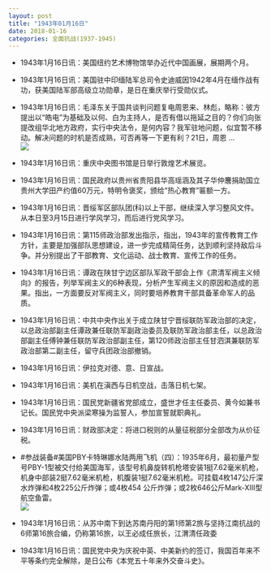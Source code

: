 ```yaml
---
layout: post
title: "1943年01月16日"
date: 2018-01-16
categories: 全面抗战(1937-1945)
---
```


<meta name="referrer" content="no-referrer" />

- 1943年1月16日讯：美国纽约艺术博物馆举办近代中国画展，展期两个月。 

- 1943年1月16日讯：美国驻中印缅陆军总司令史迪威因1942年4月在缅作战有功，获美国陆军部高级立功勋章，是日在重庆举行受勋仪式。 

- 1943年1月16日讯：毛泽东关于国共谈判问题复电周恩来、林彪，略称：彼方提出以“皓电”为基础及以何、白为主持人，是否有借以拖延之目的？你们向张提改组华北地方政府，实行中央法令，是何内容？我军驻地问题，似宜暂不移动。解决问题的时机是否成熟，可否再等一下更有利？21日，周恩 ... <br/><img src="https://wx2.sinaimg.cn/large/aca367d8ly1fnip82hjc2j20c80gsmxh.jpg" />

- 1943年1月16日讯：重庆中央图书馆是日举行敦煌艺术展览。 

- 1943年1月16日讯：国民政府以贵州省贵阳县华高瑶涵及其子华仲麐捐助国立贵州大学田产约值60万元，特明令褒奖，颁给“热心教育”匾额一方。 

- 1943年1月16日讯：晋绥军区部队团(科)以上干部，继续深入学习整风文件。从本日至3月15日进行学风学习，而后进行党风学习。 

- 1943年1月16日讯：第115师政治部发出指示，指出，1943年的宣传教育工作方针，主要是加强部队思想建设，进一步完成精简任务，达到顺利坚持敌后斗争。并分别提出了干部教育、文化运动、战士教育、宣传工作的任务。 

- 1943年1月16日讯：谭政在陕甘宁边区部队军政干部会上作《肃清军阀主义倾向》的报告，列举军阀主义的6种表现，分析产生军阀主义的原因和造成的恶果。指出，一方面要反对军阀主义，同时要培养教育干部具备革命军人的品质。 

- 1943年1月16日讯：中共中央作出关于成立陕甘宁晋绥联防军政治部的决定，以总政治部副主任谭政兼任联防军副政治委员及联防军政治部主任，以总政治部副主任傅钟兼任联防军政治部副主任，第120师政治部主任甘泗淇兼联防军政治部第二副主任，留守兵团政治部撤销。 

- 1943年1月16日讯：伊拉克对德、意、日宣战。 

- 1943年1月16日讯：美机在滇西与日机空战，击落日机七架。 

- 1943年1月16日讯：国民党新疆省党部成立，盛世才任主任委员、黄今如兼书记长。国民党中央派梁寒操为监誓人，参加宣誓就职典礼。 

- 1943年1月16日讯：财政部决定：将进口税则的从量征税部分全部改为从价征税。 

- #参战装备#美国PBY卡特琳娜水陆两用飞机（四）：1935年6月，最初量产型号PBY-1型被交付给美国海军，该型号机鼻旋转机枪塔安装1挺7.62毫米机枪，机身中部装2挺7.62毫米机枪，机腹装1挺7.62毫米机枪。可挂载4枚147公斤深水炸弹和4枚225公斤炸弹；或4枚454 公斤炸弹；或2枚646公斤Mark-XIII型航空鱼雷。 <br/><img src="https://wx3.sinaimg.cn/large/aca367d8ly1fni7vhzdnwj20dw04nq3f.jpg" />

- 1943年1月16日讯：从苏中南下到达苏南丹阳的第1师第2旅与坚持江南抗战的6师第16旅合编，仍称第16旅，以王必成任旅长，江渭清任政委 

- 1943年1月16日讯：国民党中央为庆祝中英、中美新约的签订，我国百年来不平等条约完全解除，是日公布《本党五十年来外交奋斗史》。 

